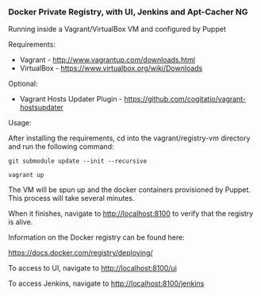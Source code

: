 ### Docker Private Registry, with UI, Jenkins and Apt-Cacher NG

Running inside a Vagrant/VirtualBox VM and configured by Puppet

Requirements:

* Vagrant - http://www.vagrantup.com/downloads.html
* VirtualBox - https://www.virtualbox.org/wiki/Downloads

Optional:

* Vagrant Hosts Updater Plugin - https://github.com/cogitatio/vagrant-hostsupdater

Usage:

After installing the requirements, cd into the vagrant/registry-vm directory and run the following command:

`git submodule update --init --recursive`

`vagrant up`

The VM will be spun up and the docker containers provisioned by Puppet. This process will take several minutes.

When it finishes, navigate to [http://localhost:8100](http://localhost:8100) to verify that the registry is alive.

Information on the Docker registry can be found here:

https://docs.docker.com/registry/deploying/

To access to UI, navigate to [http://localhost:8100/ui](http://localhost:8100/ui)

To access Jenkins, navigate to [http://localhost:8100/jenkins](http://localhost:8100/jenkins)